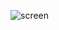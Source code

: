 ![screen](https://user-images.githubusercontent.com/112267131/187039303-61d077f9-d62b-4d8b-a36b-2a5a62482800.png)
